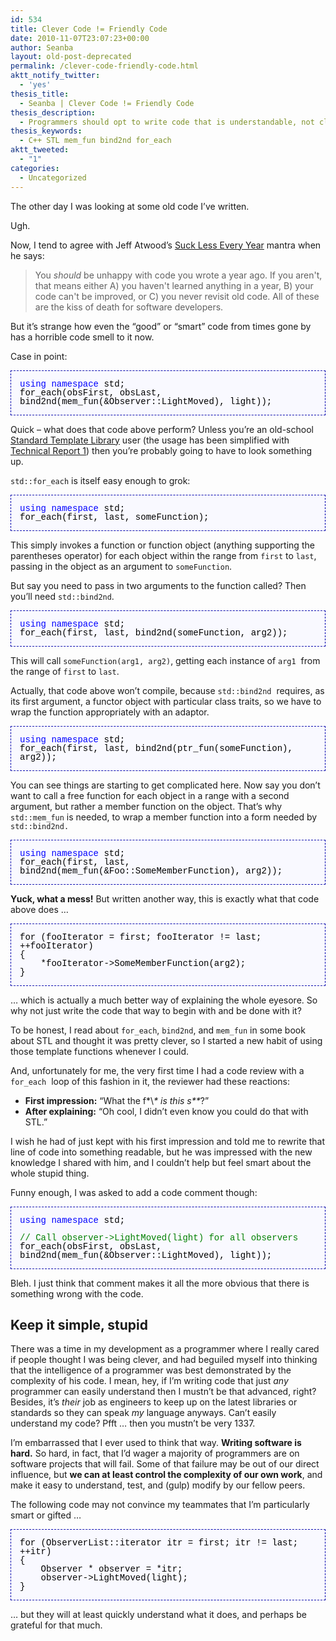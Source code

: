 ```yaml
---
id: 534
title: Clever Code != Friendly Code
date: 2010-11-07T23:07:23+00:00
author: Seanba
layout: old-post-deprecated
permalink: /clever-code-friendly-code.html
aktt_notify_twitter:
  - 'yes'
thesis_title:
  - Seanba | Clever Code != Friendly Code
thesis_description:
  - Programmers should opt to write code that is understandable, not clever.
thesis_keywords:
  - C++ STL mem_fun bind2nd for_each
aktt_tweeted:
  - "1"
categories:
  - Uncategorized
---
```

The other day I was looking at some old code I’ve written.

Ugh.

Now, I tend to agree with Jeff Atwood’s [Suck Less Every Year](http://www.codinghorror.com/blog/2006/03/sucking-less-every-year.html) mantra when he says:

> You _should_ be unhappy with code you wrote a year ago. If you aren't, that means either A) you haven't learned anything in a year, B) your code can't be improved, or C) you never revisit old code. All of these are the kiss of death for software developers.

But it’s strange how even the “good” or “smart” code from times gone by has a horrible code smell to it now.

Case in point:

<div style="line-height: 1em; font-family: consola, courier new; margin-bottom: 1em; background: #f9f9ff; color: black; font-size: 14px; border: #0000ae 1px dashed; padding: 1em;">
  <p style="margin: 0px;">
    <span style="color: #0000ff;">using namespace</span> std;
  </p>
  
  <p style="margin: 0px;">
    for_each(obsFirst, obsLast, bind2nd(mem_fun(&Observer::LightMoved), light));
  </p>
</div>

Quick &#8211; what does that code above perform? Unless you’re an old-school [Standard Template Library](http://en.wikipedia.org/wiki/Standard_Template_Library) user (the usage has been simplified with [Technical Report 1](http://en.wikipedia.org/wiki/Technical_Report_1)) then you’re probably going to have to look something up.

`std::for_each` is itself easy enough to grok:

<div style="line-height: 1em; font-family: consola, courier new; margin-bottom: 1em; background: #f9f9ff; color: black; font-size: 14px; border: #0000ae 1px dashed; padding: 1em;">
  <p style="margin: 0px;">
    <span style="color: #0000ff;">using namespace</span> std;
  </p>
  
  <p style="margin: 0px;">
    for_each(first, last, someFunction);
  </p>
</div>

This simply invokes a function or function object (anything supporting the parentheses operator) for each object within the range from `first` to `last`, passing in the object as an argument to `someFunction`.

But say you need to pass in two arguments to the function called? Then you’ll need `std::bind2nd`.

<div style="line-height: 1em; font-family: consola, courier new; margin-bottom: 1em; background: #f9f9ff; color: black; font-size: 14px; border: #0000ae 1px dashed; padding: 1em;">
  <p style="margin: 0px;">
    <span style="color: #0000ff;">using namespace</span> std;
  </p>
  
  <p style="margin: 0px;">
    for_each(first, last, bind2nd(someFunction, arg2));
  </p>
</div>

This will call `someFunction(arg1, arg2)`, getting each instance of `arg1`  from the range of `first` to `last`.

Actually, that code above won’t compile, because `std::bind2nd`  requires, as its first argument, a functor object with particular class traits, so we have to wrap the function appropriately with an adaptor.

<div style="line-height: 1em; font-family: consola, courier new; margin-bottom: 1em; background: #f9f9ff; color: black; font-size: 14px; border: #0000ae 1px dashed; padding: 1em;">
  <p style="margin: 0px;">
    <span style="color: #0000ff;">using namespace</span> std;
  </p>
  
  <p style="margin: 0px;">
    for_each(first, last, bind2nd(ptr_fun(someFunction), arg2));
  </p>
</div>

You can see things are starting to get complicated here. Now say you don’t want to call a free function for each object in a range with a second argument, but rather a member function on the object. That’s why `std::mem_fun` is needed, to wrap a member function into a form needed by `std::bind2nd.`

<div style="line-height: 1em; font-family: consola, courier new; margin-bottom: 1em; background: #f9f9ff; color: black; font-size: 14px; border: #0000ae 1px dashed; padding: 1em;">
  <p style="margin: 0px;">
    <span style="color: #0000ff;">using namespace</span> std;
  </p>
  
  <p style="margin: 0px;">
    for_each(first, last, bind2nd(mem_fun(&Foo::SomeMemberFunction), arg2));
  </p>
</div>

**Yuck, what a mess!** But written another way, this is exactly what that code above does …

<div style="line-height: 1em; font-family: consola, courier new; margin-bottom: 1em; background: #f9f9ff; color: black; font-size: 14px; border: #0000ae 1px dashed; padding: 1em;">
  <p style="margin: 0px;">
    for (fooIterator = first; fooIterator != last; ++fooIterator)
  </p>
  
  <p style="margin: 0px;">
    {
  </p>
  
  <p style="margin: 0px;">
        *fooIterator->SomeMemberFunction(arg2);
  </p>
  
  <p style="margin: 0px;">
    }
  </p>
</div>

… which is actually a much better way of explaining the whole eyesore. So why not just write the code that way to begin with and be done with it?

To be honest, I read about `for_each`, `bind2nd`, and `mem_fun` in some book about STL and thought it was pretty clever, so I started a new habit of using those template functions whenever I could.

And, unfortunately for me, the very first time I had a code review with a `for_each`  loop of this fashion in it, the reviewer had these reactions:

  * **First impression:** “What the f\*\\*\* is this s\*\**?”
  * **After explaining:** “Oh cool, I didn’t even know you could do that with STL.”

I wish he had of just kept with his first impression and told me to rewrite that line of code into something readable, but he was impressed with the new knowledge I shared with him, and I couldn’t help but feel smart about the whole stupid thing.

Funny enough, I was asked to add a code comment though:

<div style="line-height: 1em; font-family: consola, courier new; margin-bottom: 1em; background: #f9f9ff; color: black; font-size: 14px; border: #0000ae 1px dashed; padding: 1em;">
  <p style="margin: 0px;">
    <span style="color: #0000ff;">using namespace</span> std;
  </p>
  
  <p style="margin: 0px;">
     
  </p>
  
  <p style="margin: 0px;">
    <span style="color: green;">// Call observer->LightMoved(light) for all observers</span>
  </p>
  
  <p style="margin: 0px;">
    for_each(obsFirst, obsLast, bind2nd(mem_fun(&Observer::LightMoved), light));
  </p>
</div>

Bleh. I just think that comment makes it all the more obvious that there is something wrong with the code.

## Keep it simple, stupid

There was a time in my development as a programmer where I really cared if people thought I was being clever, and had beguiled myself into thinking that the intelligence of a programmer was best demonstrated by the complexity of his code. I mean, hey, if I’m writing code that just _any_ programmer can easily understand then I mustn’t be that advanced, right? Besides, it’s _their_ job as engineers to keep up on the latest libraries or standards so they can speak _my_ language anyways. Can’t easily understand my code? Pfft … then you mustn’t be very 1337.

I’m embarrassed that I ever used to think that way. **Writing software is hard.** So hard, in fact, that I’d wager a majority of programmers are on software projects that will fail. Some of that failure may be out of our direct influence, but **we can at least control the complexity of our own work**, and make it easy to understand, test, and (gulp) modify by our fellow peers.

The following code may not convince my teammates that I’m particularly smart or gifted …

<div style="line-height: 1em; font-family: consola, courier new; margin-bottom: 1em; background: #f9f9ff; color: black; font-size: 14px; border: #0000ae 1px dashed; padding: 1em;">
  <p style="margin: 0px;">
    for (ObserverList::iterator itr = first; itr != last; ++itr)
  </p>
  
  <p style="margin: 0px;">
    {
  </p>
  
  <p style="margin: 0px;">
        Observer * observer = *itr;
  </p>
  
  <p style="margin: 0px;">
        observer->LightMoved(light);
  </p>
  
  <p style="margin: 0px;">
    }
  </p>
</div>

… but they will at least quickly understand what it does, and perhaps be grateful for that much.